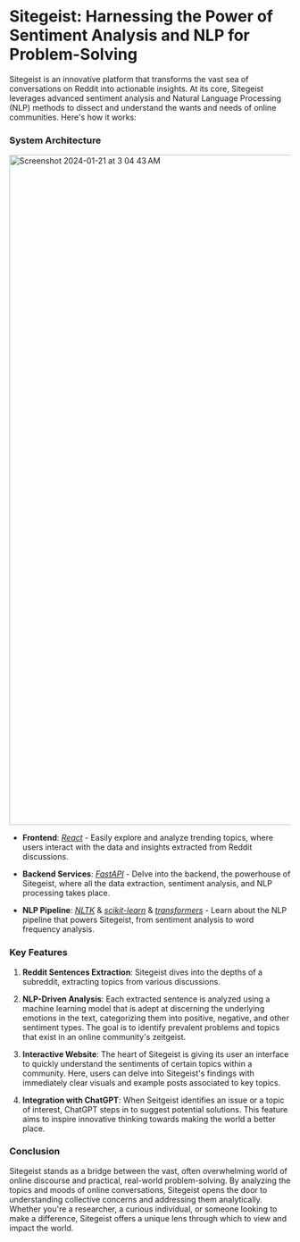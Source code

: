 # Sitegeist: Harnessing the Power of Sentiment Analysis and NLP for Problem-Solving

Sitegeist is an innovative platform that transforms the vast sea of conversations on Reddit into actionable insights. At its core, Sitegeist leverages advanced sentiment analysis and Natural Language Processing (NLP) methods to dissect and understand the wants and needs of online communities. Here's how it works:

### System Architecture

<img width="1200" alt="Screenshot 2024-01-21 at 3 04 43 AM" src="https://github.com/masaishi/Sitegeist/assets/1396267/554d0562-79e1-4047-928b-4c812afaac80">

- **Frontend**: [*React*](https://react.dev/) - Easily explore and analyze trending topics, where users interact with the data and insights extracted from Reddit discussions.

- **Backend Services**: [*FastAPI*](https://fastapi.tiangolo.com/) - Delve into the backend, the powerhouse of Sitegeist, where all the data extraction, sentiment analysis, and NLP processing takes place.

- **NLP Pipeline**: [*NLTK*](https://www.nltk.org/) & [*scikit-learn*](https://scikit-learn.org/stable/) & [*transformers*](https://huggingface.co/docs/transformers/index) - Learn about the NLP pipeline that powers Sitegeist, from sentiment analysis to word frequency analysis.


### Key Features

1. **Reddit Sentences Extraction**: Sitegeist dives into the depths of a subreddit, extracting topics from various discussions.

2. **NLP-Driven Analysis**: Each extracted sentence is analyzed using a machine learning model that is adept at discerning the underlying emotions in the text, categorizing them into positive, negative, and other sentiment types. The goal is to identify prevalent problems and topics that exist in an online community's zeitgeist.

3. **Interactive Website**: The heart of Sitegeist is giving its user an interface to quickly understand the sentiments of certain topics within a community. Here, users can delve into Sitegeist's findings with immediately clear visuals and example posts associated to key topics.

4. **Integration with ChatGPT**: When Seitgeist identifies an issue or a topic of interest, ChatGPT steps in to suggest potential solutions. This feature aims to inspire innovative thinking towards making the world a better place.

### Conclusion

Sitegeist stands as a bridge between the vast, often overwhelming world of online discourse and practical, real-world problem-solving. By analyzing the topics and moods of online conversations, Sitegeist opens the door to understanding collective concerns and addressing them analytically. Whether you're a researcher, a curious individual, or someone looking to make a difference, Sitegeist offers a unique lens through which to view and impact the world.
